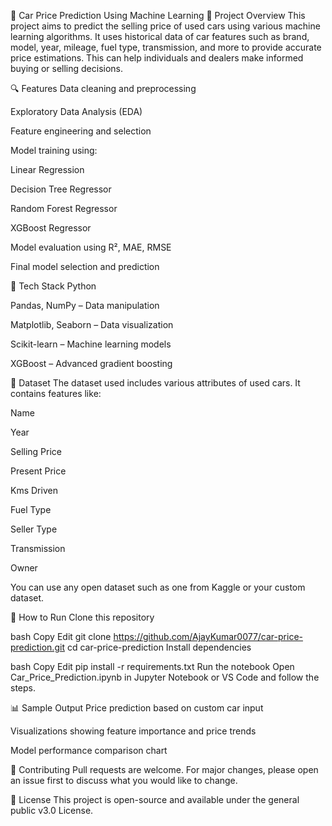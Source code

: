 🚗 Car Price Prediction Using Machine Learning
📌 Project Overview
This project aims to predict the selling price of used cars using various machine learning algorithms. It uses historical data of car features such as brand, model, year, mileage, fuel type, transmission, and more to provide accurate price estimations. This can help individuals and dealers make informed buying or selling decisions.

🔍 Features
Data cleaning and preprocessing

Exploratory Data Analysis (EDA)

Feature engineering and selection

Model training using:

Linear Regression

Decision Tree Regressor

Random Forest Regressor

XGBoost Regressor

Model evaluation using R², MAE, RMSE

Final model selection and prediction

🧰 Tech Stack
Python

Pandas, NumPy – Data manipulation

Matplotlib, Seaborn – Data visualization

Scikit-learn – Machine learning models

XGBoost – Advanced gradient boosting

📁 Dataset
The dataset used includes various attributes of used cars. It contains features like:

Name

Year

Selling Price

Present Price

Kms Driven

Fuel Type

Seller Type

Transmission

Owner

You can use any open dataset such as one from Kaggle or your custom dataset.

🚀 How to Run
Clone this repository

bash
Copy
Edit
git clone https://github.com/AjayKumar0077/car-price-prediction.git
cd car-price-prediction
Install dependencies

bash
Copy
Edit
pip install -r requirements.txt
Run the notebook
Open Car_Price_Prediction.ipynb in Jupyter Notebook or VS Code and follow the steps.

📊 Sample Output
Price prediction based on custom car input

Visualizations showing feature importance and price trends

Model performance comparison chart

🤝 Contributing
Pull requests are welcome. For major changes, please open an issue first to discuss what you would like to change.

📄 License
This project is open-source and available under the general public v3.0 License.
